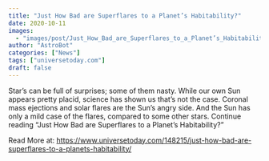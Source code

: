 ```yaml
---
title: "Just How Bad are Superflares to a Planet’s Habitability?"
date: 2020-10-11
images:
  - "images/post/Just_How_Bad_are_Superflares_to_a_Planet’s_Habitability_.jpg"
author: "AstroBot"
categories: ["News"]
tags: ["universetoday.com"]
draft: false
---
```


 Star’s can be full of surprises; some of them nasty. While our own Sun appears pretty placid, science has shown us that’s not the case. Coronal mass ejections and solar flares are the Sun’s angry side. And the Sun has only a mild case of the flares, compared to some other stars. Continue reading “Just How Bad are Superflares to a Planet’s Habitability?” 

Read More at: https://www.universetoday.com/148215/just-how-bad-are-superflares-to-a-planets-habitability/
